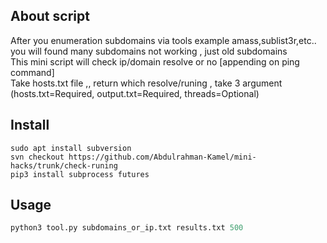 ## About script
After you enumeration subdomains via tools example amass,sublist3r,etc.. you will found many subdomains not working , just old subdomains <br> 
This mini script will check ip/domain resolve or no [appending on ping command]  <br>
Take hosts.txt file ,, return which resolve/runing , take 3 argument (hosts.txt=Required, output.txt=Required, threads=Optional)

## Install
```console
sudo apt install subversion
svn checkout https://github.com/Abdulrahman-Kamel/mini-hacks/trunk/check-runing
pip3 install subprocess futures
```

## Usage
```python
python3 tool.py subdomains_or_ip.txt results.txt 500
```
